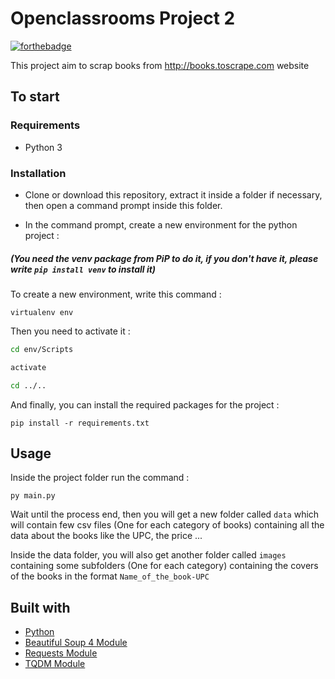 # Openclassrooms Project 2

[![forthebadge](https://forthebadge.com/images/badges/made-with-python.svg)](https://forthebadge.com)

This project aim to scrap books from http://books.toscrape.com website

## To start

### Requirements

- Python 3

### Installation

- Clone or download this repository, extract it inside a folder if necessary, then open a command prompt inside this folder.

- In the command prompt, create a new environment for the python project :

##### (You need the venv package from PiP to do it, if you don't have it, please write `pip install venv` to install it)

To create a new environment, write this command :

`virtualenv env`

Then you need to activate it :

```bash
cd env/Scripts

activate

cd ../..
```

And finally, you can install the required packages for the project :

`pip install -r requirements.txt`

## Usage

Inside the project folder run the command :

`py main.py`

Wait until the process end, then you will get a new folder called `data` which will contain few csv files (One for each category of books) containing all the data about the books like the UPC, the price ...

Inside the data folder, you will also get another folder called `images` containing some subfolders (One for each category) containing the covers of the books in the format `Name_of_the_book-UPC`

## Built with

- [Python](https://www.python.org/)
- [Beautiful Soup 4 Module](https://pypi.org/project/beautifulsoup4/)
- [Requests Module](https://pypi.org/project/requests/)
- [TQDM Module](https://pypi.org/project/tqdm/)